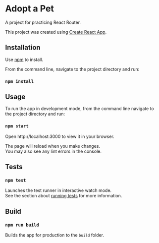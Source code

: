 
# Adopt a Pet

A project for practicing React Router.

This project was created using [Create React App](https://github.com/facebook/create-react-app).

## Installation

Use [npm](https://docs.npmjs.com/downloading-and-installing-node-js-and-npm) to install.

From the command line, navigate to the project directory and run:

### `npm install`

## Usage

To run the app in development mode, from the command line navigate to the project directory and run:

### `npm start`

Open http://localhost:3000 to view it in your browser.

The page will reload when you make changes.\
You may also see any lint errors in the console.

## Tests

### `npm test`

Launches the test runner in interactive watch mode.\
See the section about [running tests](https://facebook.github.io/create-react-app/docs/running-tests) for more information.

## Build

### `npm run build`

Builds the app for production to the `build` folder.

